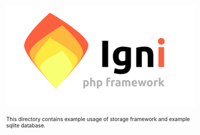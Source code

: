 # ![Igni logo](https://github.com/igniphp/common/blob/master/logo/full.svg)

This directory contains example usage of storage framework and example sqlite database.
